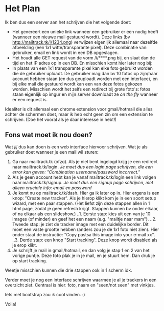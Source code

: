 # Het Plan

Ik ben dus een server aan het schrijven die het volgende doet:
- Het genereert een unieke link wanneer een gebruiker er een nodig heeft (wanneer een nieuwe mail gestuurd wordt). Deze links (bv http://mailtrack.tk/i/1234.png) verwijzen eigenlijk allemaal naar dezelfde afbeelding (een 1x1 witte/transparante pixel). Deze combinatie van gebruiker, email en link wordt in een DB opgeslagen.
- Het houdt alle GET request van de vorm /i/****.png bij, en slaat dan de tijd en het IP adres op in een DB.
En misschien komt hier later nog bij:
- In plaats van een 1x1 transparante pixel kan elke foto gebruikt worden die de gebruiker uploadt. De gebruiker mag dan bv 10 fotos op zijn/haar account hebben staan (en dus geuploadt worden met een interface), en bij elke mail die gestuurd wordt kan een van deze fotos gekozen worden. Misschien wordt het zelfs een redirect bij grote foto's: fotos staan eigenlijk op imgur en mijn server downloadt ze _on the fly_ wanneer er een request is.

Idealiter is dit allemaal een chrome extension voor gmail/hotmail die alles achter de schermen doet, maar ik heb echt geen zin om een extension te schrijven. (Doe het vooral als je daar interesse in hebt!)

## Fons wat moet ik nou doen?
Wat *jij* dus kan doen is een web interface hiervoor schrijven. Wat je als gebruiker doet wanneer je een mail wil sturen:
1. Ga naar mailtrack.tk (ofzo). Als je niet bent ingelogd krijg je een redirect naar mailtrack.tk/login. _Je moet dus een login page schrijven, die een error kan geven: "Combination username/password incorrect."_
2. Als je geen account hebt kan je vanaf mailtrack.tk/login een link volgen naar mailtrack.tk/signup. _Je moet dus een signup page schrijven, met alleen cruciale info: email en password_
3. Je komt nu op mailtrack.tk/dash. Hier ga ik later op in. Hier ergens is een knop: "Create new tracker". Als je hierop klikt kom je in een soort setup wizard, met een paar stappen. (Het liefst zijn deze stappen allen in 1 html page, zodat je geen refresh krijgt. Stappen kunnen bv onder elkaar, of na elkaar als een slideshow.)
..1. Eerste stap: kies uit een van je 10 images (of minder) en geef het een naam (e.g. "mailtje naar mam"). 
..2. Tweede stap: je ziet de tracker image met een duidelijke border. Dit moet een vaste grootte hebben (anders zou je de 1x1 foto niet zien). Hier onder staat de instructie: "Copy pastsa this image into your e-mail xx". 
..3. Derde stap: een knop "Start tracking". Deze knop wordt disabled als je erop klikt.
4. Je schrijft je mail in gmail/hotmail, en dan volg je stap 1 en 2 van het vorige puntje. Deze foto plak je in je mail, en je stuurt hem. Dan druk je op start tracking.

Weetje misschien kunnen die drie stappen ook in 1 scherm idk.

Verder moet je nog een interface schrijven waarmee je al je trackers in een overzicht ziet. Centraal is hier: foto, naam en "seen/not seen" met vinkjes.

Iets met bootstrap zou ik cool vinden. :)

Voila!
